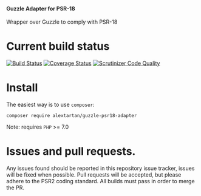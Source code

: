 #### Guzzle Adapter for PSR-18

Wrapper over Guzzle to comply with PSR-18

Current build status
===

[![Build Status](https://travis-ci.org/alextartan/guzzle-psr18-adapter.svg?branch=master)](https://travis-ci.org/alextartan/guzzle-psr18-adapter) [![Coverage Status](https://coveralls.io/repos/github/alextartan/guzzle-psr18-adapter/badge.svg?branch=master)](https://coveralls.io/github/alextartan/guzzle-psr18-adapter?branch=master) [![Scrutinizer Code Quality](https://scrutinizer-ci.com/g/alextartan/guzzle-psr18-adapter/badges/quality-score.png?b=master)](https://scrutinizer-ci.com/g/alextartan/guzzle-psr18-adapter/?branch=master)

Install
===

The easiest way is to use `composer`:

    composer require alextartan/guzzle-psr18-adapter

Note: requires `PHP` >= 7.0

Issues and pull requests.
===

Any issues found should be reported in this repository issue tracker, issues will be fixed when possible.
Pull requests will be accepted, but please adhere to the PSR2 coding standard. All builds must pass in order to merge the PR.